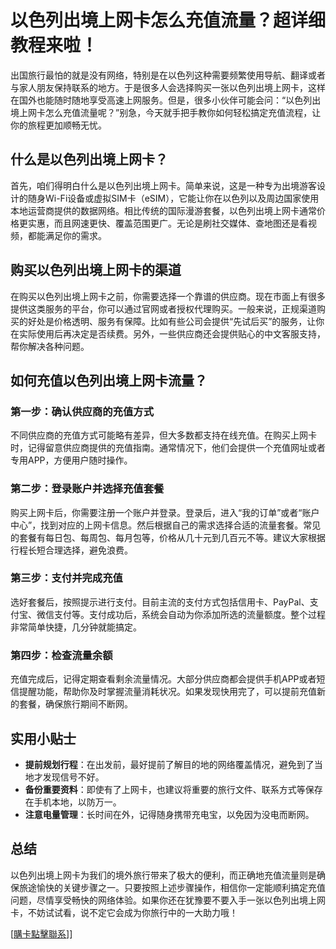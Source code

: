 # 以色列出境上网卡怎么充值流量？超详细教程来啦！

出国旅行最怕的就是没有网络，特别是在以色列这种需要频繁使用导航、翻译或者与家人朋友保持联系的地方。于是很多人会选择购买一张以色列出境上网卡，这样在国外也能随时随地享受高速上网服务。但是，很多小伙伴可能会问：“以色列出境上网卡怎么充值流量呢？”别急，今天就手把手教你如何轻松搞定充值流程，让你的旅程更加顺畅无忧。

## 什么是以色列出境上网卡？

首先，咱们得明白什么是以色列出境上网卡。简单来说，这是一种专为出境游客设计的随身Wi-Fi设备或虚拟SIM卡（eSIM），它能让你在以色列以及周边国家使用本地运营商提供的数据网络。相比传统的国际漫游套餐，以色列出境上网卡通常价格更实惠，而且网速更快、覆盖范围更广。无论是刷社交媒体、查地图还是看视频，都能满足你的需求。

## 购买以色列出境上网卡的渠道

在购买以色列出境上网卡之前，你需要选择一个靠谱的供应商。现在市面上有很多提供这类服务的平台，你可以通过官网或者授权代理购买。一般来说，正规渠道购买的好处是价格透明、服务有保障。比如有些公司会提供“先试后买”的服务，让你在实际使用后再决定是否续费。另外，一些供应商还会提供贴心的中文客服支持，帮你解决各种问题。

## 如何充值以色列出境上网卡流量？

### 第一步：确认供应商的充值方式

不同供应商的充值方式可能略有差异，但大多数都支持在线充值。在购买上网卡时，记得留意供应商提供的充值指南。通常情况下，他们会提供一个充值网址或者专用APP，方便用户随时操作。

### 第二步：登录账户并选择充值套餐

购买上网卡后，你需要注册一个账户并登录。登录后，进入“我的订单”或者“账户中心”，找到对应的上网卡信息。然后根据自己的需求选择合适的流量套餐。常见的套餐有每日包、每周包、每月包等，价格从几十元到几百元不等。建议大家根据行程长短合理选择，避免浪费。

### 第三步：支付并完成充值

选好套餐后，按照提示进行支付。目前主流的支付方式包括信用卡、PayPal、支付宝、微信支付等。支付成功后，系统会自动为你添加所选的流量额度。整个过程非常简单快捷，几分钟就能搞定。

### 第四步：检查流量余额

充值完成后，记得定期查看剩余流量情况。大部分供应商都会提供手机APP或者短信提醒功能，帮助你及时掌握流量消耗状况。如果发现快用完了，可以提前充值新的套餐，确保旅行期间不断网。

## 实用小贴士

- **提前规划行程**：在出发前，最好提前了解目的地的网络覆盖情况，避免到了当地才发现信号不好。
- **备份重要资料**：即使有了上网卡，也建议将重要的旅行文件、联系方式等保存在手机本地，以防万一。
- **注意电量管理**：长时间在外，记得随身携带充电宝，以免因为没电而断网。

## 总结

以色列出境上网卡为我们的境外旅行带来了极大的便利，而正确地充值流量则是确保旅途愉快的关键步骤之一。只要按照上述步骤操作，相信你一定能顺利搞定充值问题，尽情享受畅快的网络体验。如果你还在犹豫要不要入手一张以色列出境上网卡，不妨试试看，说不定它会成为你旅行中的一大助力哦！

[[購卡點擊聯系](https://t.me/s/esim1088)]]